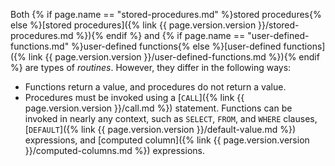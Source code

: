 Both {% if page.name == "stored-procedures.md" %}stored procedures{% else %}[stored procedures]({% link {{ page.version.version }}/stored-procedures.md %}){% endif %} and {% if page.name == "user-defined-functions.md" %}user-defined functions{% else %}[user-defined functions]({% link {{ page.version.version }}/user-defined-functions.md %}){% endif %} are types of *routines*. However, they differ in the following ways:

- Functions return a value, and procedures do not return a value.
- Procedures must be invoked using a [`CALL`]({% link {{ page.version.version }}/call.md %}) statement. Functions can be invoked in nearly any context, such as `SELECT`, `FROM`, and `WHERE` clauses, [`DEFAULT`]({% link {{ page.version.version }}/default-value.md %}) expressions, and [computed column]({% link {{ page.version.version }}/computed-columns.md %}) expressions.